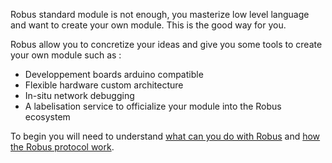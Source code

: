 Robus standard module is not enough, you masterize low level language and want to create your own module.
This is the good way for you.

Robus allow you to concretize your ideas and give you some tools to create your own module such as : 
 - Developpement boards arduino compatible
 - Flexible hardware custom architecture
 - In-situ network debugging
 - A labelisation service to officialize your module into the Robus ecosystem

To begin you will need to understand [what can you do with Robus](whatRobus.md) and [how the Robus protocol work](howRobus.md).